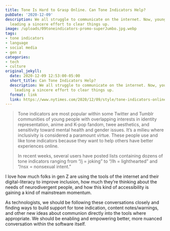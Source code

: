 ```yaml
---
title: Tone Is Hard to Grasp Online. Can Tone Indicators Help?
pubDate: '2020-12-09'
description: We all struggle to communicate on the internet. Now, young people are
  leading a sincere effort to clear things up.
image: /uploads/09toneindicators-promo-superJumbo.jpg.webp
tags:
- tone indicators
- language
- social media
- gen z
categories:
- tech
- culture
original_jekyll:
  date: 2020-12-09 12:53:00-05:00
  short_title: Can Tone Indicators Help?
  description: We all struggle to communicate on the internet. Now, young people are
    leading a sincere effort to clear things up.
  format: link
  link: https://www.nytimes.com/2020/12/09/style/tone-indicators-online.html
---
```


> Tone indicators are most popular within some Twitter and Tumblr communities of young people with overlapping interests in identity representation, anime and K-pop fandom, twee aesthetics, and sensitivity toward mental health and gender issues. It’s a milieu where inclusivity is considered a paramount virtue. These people use and like tone indicators because they want to help others have better experiences online.
> 
> In recent weeks, several users have posted lists containing dozens of tone indicators ranging from “/j = joking” to “/lh = lighthearted” and “/nsx = nonsexual intent.”


I love how much folks in gen Z are using the tools of the internet and their digital-literacy to improve inclusion, how much they’re thinking about the needs of neurodivergent people, and how this kind of accessibility is gaining a kind of mainstream momentum. 

As technologists, we should be following these conversations closely and finding ways to build support for tone indication, content notes/warnings, and other new ideas about communion directly into the tools where appropriate. We should be enabling and empowering better, more nuanced conversation within the software itself.
